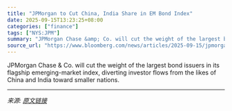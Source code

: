 ```yaml
---
title: "JPMorgan to Cut China, India Share in EM Bond Index"
date: 2025-09-15T13:23:25+08:00
categories: ["finance"]
tags: ["NYS:JPM"]
summary: "JPMorgan Chase &amp; Co. will cut the weight of the largest bond issuers in its flagship emerging-market index, diverting investor flows from the likes of China and India toward smaller nations."
source_url: "https://www.bloomberg.com/news/articles/2025-09-15/jpmorgan-to-trim-china-india-share-in-flagship-em-bond-index"
---
```


JPMorgan Chase &amp; Co. will cut the weight of the largest bond issuers in its flagship emerging-market index, diverting investor flows from the likes of China and India toward smaller nations.

---

*来源: [原文链接](https://www.bloomberg.com/news/articles/2025-09-15/jpmorgan-to-trim-china-india-share-in-flagship-em-bond-index)*
